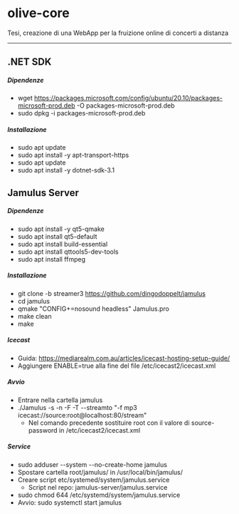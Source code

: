 olive-core
==========
Tesi, creazione di una WebApp per la fruizione online di concerti a distanza

---

.NET SDK
--------
##### Dipendenze
- wget https://packages.microsoft.com/config/ubuntu/20.10/packages-microsoft-prod.deb -O packages-microsoft-prod.deb
- sudo dpkg -i packages-microsoft-prod.deb

##### Installazione
- sudo apt update
- sudo apt install -y apt-transport-https
- sudo apt update
- sudo apt install -y dotnet-sdk-3.1

Jamulus Server
--------------
##### Dipendenze
- sudo apt install -y qt5-qmake
- sudo apt install qt5-default
- sudo apt install build-essential
- sudo apt install qttools5-dev-tools
- sudo apt install ffmpeg

##### Installazione
- git clone -b streamer3 https://github.com/dingodoppelt/jamulus
- cd jamulus
- qmake "CONFIG+=nosound headless" Jamulus.pro
- make clean
- make

##### Icecast
- Guida: https://mediarealm.com.au/articles/icecast-hosting-setup-guide/
- Aggiungere ENABLE=true alla fine del file /etc/icecast2/icecast.xml

##### Avvio
- Entrare nella cartella jamulus
- ./Jamulus -s -n -F -T --streamto "-f mp3 icecast://source:root@localhost:80/stream"
	- Nel comando precedente sostituire root con il valore di source-password in /etc/icecast2/icecast.xml

##### Service
- sudo adduser --system --no-create-home jamulus
- Spostare cartella root/jamulus/ in /usr/local/bin/jamulus/
- Creare script etc/systemed/system/jamulus.service
	- Script nel repo: jamulus-server/jamulus.service
- sudo chmod 644 /etc/systemd/system/jamulus.service
- Avvio: sudo systemctl start jamulus
